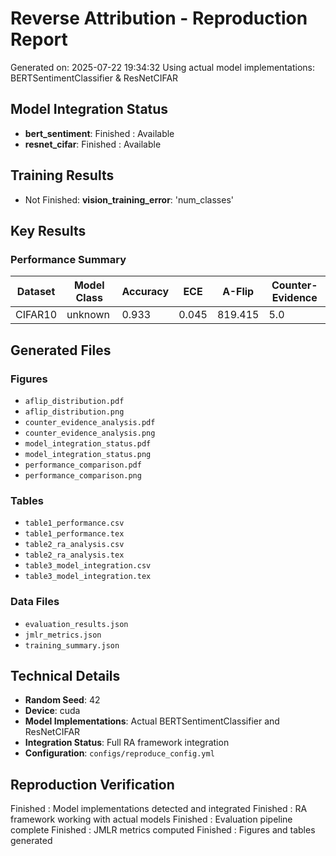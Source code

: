 # Reverse Attribution - Reproduction Report

Generated on: 2025-07-22 19:34:32
Using actual model implementations: BERTSentimentClassifier & ResNetCIFAR

## Model Integration Status

- **bert_sentiment**: Finished : Available
- **resnet_cifar**: Finished : Available

## Training Results

- Not Finished:  **vision_training_error**: 'num_classes'

## Key Results

### Performance Summary

| Dataset | Model Class | Accuracy | ECE | A-Flip | Counter-Evidence |
|---------|-------------|----------|-----|--------|------------------|
| CIFAR10 | unknown | 0.933 | 0.045 | 819.415 | 5.0 |

## Generated Files

### Figures
- `aflip_distribution.pdf`
- `aflip_distribution.png`
- `counter_evidence_analysis.pdf`
- `counter_evidence_analysis.png`
- `model_integration_status.pdf`
- `model_integration_status.png`
- `performance_comparison.pdf`
- `performance_comparison.png`

### Tables
- `table1_performance.csv`
- `table1_performance.tex`
- `table2_ra_analysis.csv`
- `table2_ra_analysis.tex`
- `table3_model_integration.csv`
- `table3_model_integration.tex`

### Data Files
- `evaluation_results.json`
- `jmlr_metrics.json`
- `training_summary.json`

## Technical Details

- **Random Seed**: 42
- **Device**: cuda
- **Model Implementations**: Actual BERTSentimentClassifier and ResNetCIFAR
- **Integration Status**: Full RA framework integration
- **Configuration**: `configs/reproduce_config.yml`

## Reproduction Verification

Finished : Model implementations detected and integrated
Finished : RA framework working with actual models
Finished : Evaluation pipeline complete
Finished : JMLR metrics computed
Finished : Figures and tables generated
